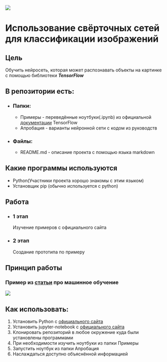 ![](https://external-content.duckduckgo.com/iu/?u=https%3A%2F%2Fyabikupil.ru%2Ffiles%2Farticle%2F1588951284_2032_mini4.jpg&f=1&nofb=1)
# Использование свёрточных сетей для классификации изображений

## Цель
Обучить нейросеть, которая может распознавать объекты на картинке с помощью библиотеки ***TensorFlow***

## В репозитории есть:
- ### Папки:
    - Примеры - переведённые ноутбуки(.ipynb) из официальной [документации](https://www.tensorflow.org/tutorials?hl=ru) TensorFlow
    - Апробация - варианты нейронной сети с кодом из руководств
- ### Файлы:
    - README.md - описание проекта с помощью языка markdown

## Какие программы используются
- Python(Участники проекта хорошо знакомы с этим языком)
- Установщик pip (обычно используется с python)

## Работа
- ### 1 этап
    Изучение примеров с официального сайта
- ### 2 этап
    Создание прототипа по примеру

## Принцип работы
### Пример из [статьи](https://vas3k.ru/blog/machine_learning/) про машинное обучение
![](https://i.vas3k.ru/7sc.jpg)

## Как использовать:
1. Установить Python с [официального сайта](https://www.python.org/)
2. Установить jupyter-notebook с [официального сайта](https://jupyter.org/install)
3. Клонировать репозиторий в любое окружение куда были установлены программами
4. При необходимости изучить ноутбуки из папки Примеры
5. Запустить ноутбук из папки Апробация
6. Наслаждаться доступно объяснённой информацией
